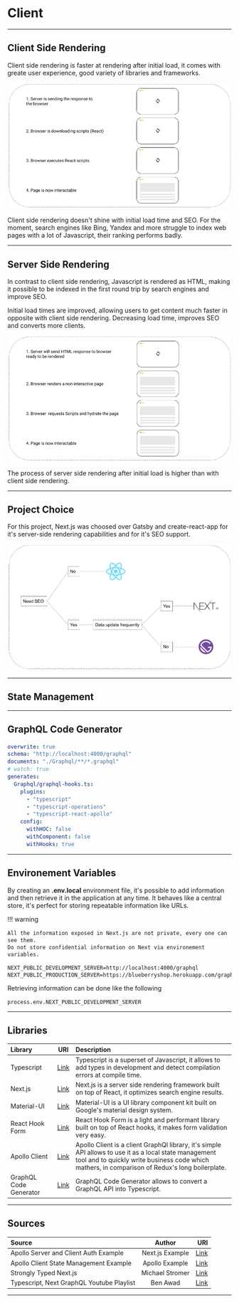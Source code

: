 # Client

<hr/>

## Client Side Rendering

Client side rendering is faster at rendering after initial load, it comes with greate user experience, good variety of libraries and frameworks.

![serverSideRendering](./images/ClientSideRendering.png)

Client side rendering doesn't shine with initial load time and SEO. For the moment, search engines like Bing, Yandex and more struggle to index web pages with a lot of Javascript, their ranking performs badly.

<hr/>

## Server Side Rendering

In contrast to client side rendering, Javascript is rendered as HTML, making it possible to be indexed in the first round trip by search engines and improve SEO.

Initial load times are improved, allowing users to get content much faster in opposite with client side rendering. Decreasing load time, improves SEO and converts more clients.

![serverSideRendering](./images/ServerSideRendering.png)

The process of server side rendering after initial load is higher than with client side rendering.

<hr/>

## Project Choice

For this project, Next.js was choosed over Gatsby and create-react-app for it's server-side rendering capabilities and for it's SEO support.

![serverSideRendering](./images/ProjectChoice.png)

<hr/>

## State Management

<hr/>

## GraphQL Code Generator

```yaml
overwrite: true
schema: "http://localhost:4000/graphql"
documents: "./Graphql/**/*.graphql"
# watch: true
generates:
  Graphql/graphql-hooks.ts:
    plugins:
      - "typescript"
      - "typescript-operations"
      - "typescript-react-apollo"
    config:
      withHOC: false
      withComponent: false
      withHooks: true
```

<hr/>

## Environement Variables

By creating an <b>.env.local</b> environment file, it's possible to add information and then retrieve it in the application at any time.
It behaves like a central store, it's perfect for storing repeatable information like URLs.

!!! warning

    All the information exposed in Next.js are not private, every one can see them.
    Do not store confidential information on Next via environement variables.

```
NEXT_PUBLIC_DEVELOPMENT_SERVER=http://localhost:4000/graphql
NEXT_PUBLIC_PRODUCTION_SERVER=https://blueberryshop.herokuapp.com/graphql
```

Retrieving information can be done like the following

```
process.env.NEXT_PUBLIC_DEVELOPMENT_SERVER
```

<hr/>

## Libraries

| Library                |                        URI                        | Description                                                                                                                                                                                               |
| :--------------------- | :-----------------------------------------------: | :-------------------------------------------------------------------------------------------------------------------------------------------------------------------------------------------------------- |
| Typescript             |     [Link](https://www.typescriptlang.org//)      | Typescript is a superset of Javascript, it allows to add types in development and detect compilation errors at compile time.                                                                              |
| Next.js                |            [Link](https://nextjs.org/)            | Next.js is a server side rendering framework built on top of React, it optimizes search engine results.                                                                                                   |
| Material-UI            |         [Link](https://material-ui.com/)          | Material-UI is a UI library component kit built on Google's material design system.                                                                                                                       |
| React Hook Form        |       [Link](https://react-hook-form.com/)        | React Hook Form is a light and performant library built on top of React hooks, it makes form validation very easy.                                                                                        |
| Apollo Client          | [Link](https://www.apollographql.com/docs/react/) | Apollo Client is a client GraphQl library, it's simple API allows to use it as a local state management tool and to quickly write business code which mathers, in comparison of Redux's long boilerplate. |
| GraphQL Code Generator |    [Link](https://graphql-code-generator.com/)    | GraphQL Code Generator allows to convert a GraphQL API into Typescript.                                                                                                                                   |

<hr/>

## Sources

| Source                                    |     Author      |                                                                                                     URI |
| :---------------------------------------- | :-------------: | ------------------------------------------------------------------------------------------------------: |
| Apollo Server and Client Auth Example     | Next.js Example | [Link](https://github.com/vercel/next.js/tree/master/examples/api-routes-apollo-server-and-client-auth) |
| Apollo Client State Management Example    | Apollo Example  |                                 [Link](https://github.com/apollographql/ac3-state-management-examplesx) |
| Strongly Typed Next.js                    | Michael Stromer |                            [Link](https://michaelstromer.nyc/books/strongly-typed-next-js/introduction) |
| Typescript, Next GraphQL Youtube Playlist |    Ben Awad     |                                                                    [Link](https://youtu.be/kfmh2mMf3fs) |

<hr/>
